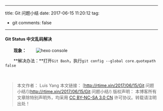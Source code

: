 
---
title: Git 问题小结
date: 2017-06-15 11:20:12
tag:
   - git
comments: false
---

#### Git Status 中文乱码解决 ####

　　**现象：**　　
   ![hexo console](http://ore2d9chp.bkt.clouddn.com/git_status.png)

　　**解决办法：**打开`Git Bash`，执行`git config --global core.quotepath false`

　　
> 本文作者： Luis Yang
>本文链接： [http://rtime.xin/2017/06/15/Git 问题小结/](http://rtime.xin/2017/06/15/Git 问题小结/)
>版权声明： 本博客所有文章除特别声明外，均采用 [CC BY-NC-SA 3.0 CN](http://creativecommons.org/licenses/by-nc-sa/3.0/cn/) 许可协议。转载请注明出处！